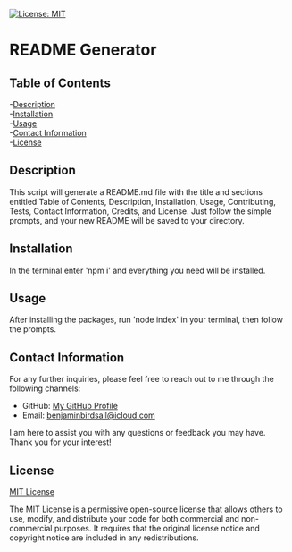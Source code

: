 [![License: MIT](https://img.shields.io/badge/License-MIT-yellow.svg)](https://opensource.org/licenses/MIT)

# README Generator 
  
## Table of Contents

-[Description](#description)<br>
-[Installation](#installation)<br>
-[Usage](#usage)<br>
-[Contact Information](#contact-information)<br>
-[License](#license)


## Description
  
This script will generate a README.md file with the title and sections entitled Table of Contents, Description, Installation, Usage, Contributing, Tests, Contact Information, Credits, and License. Just follow the simple prompts, and your new README will be saved to your directory.


## Installation

In the terminal enter 'npm i' and everything you need will be installed.


## Usage 

After installing the packages, run 'node index' in your terminal, then follow the prompts.


## Contact Information

For any further inquiries, please feel free to reach out to me through the following channels:
- GitHub: [My GitHub Profile](https://www.github.com/BenThere6)
- Email: benjaminbirdsall@icloud.com

I am here to assist you with any questions or feedback you may have. Thank you for your interest!


## License 

[MIT License](https://opensource.org/licenses/MIT)

The MIT License is a permissive open-source license that allows others to use, modify, and distribute your code for both commercial and non-commercial purposes. It requires that the original license notice and copyright notice are included in any redistributions.
